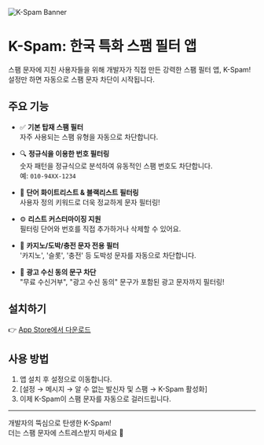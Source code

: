 ![K-Spam Banner](https://github.com/user-attachments/assets/7c21be21-6df5-42ac-9bac-e5d4c921c82e)

# K-Spam: 한국 특화 스팸 필터 앱

스팸 문자에 지친 사용자들을 위해 개발자가 직접 만든 강력한 스팸 필터 앱, K-Spam!
설정만 하면 자동으로 스팸 문자 차단이 시작됩니다.

## 주요 기능

- ✅ **기본 탑재 스팸 필터**  
  자주 사용되는 스팸 유형을 자동으로 차단합니다.

- 🔍 **정규식을 이용한 번호 필터링**  
  숫자 패턴을 정규식으로 분석하여 유동적인 스팸 번호도 차단합니다.  
  예: `010-94XX-1234`

- 🧠 **단어 화이트리스트 & 블랙리스트 필터링**  
  사용자 정의 키워드로 더욱 정교하게 문자 필터링!

- ⚙️ **리스트 커스터마이징 지원**  
  필터링 단어와 번호를 직접 추가하거나 삭제할 수 있어요.

- 🎰 **카지노/도박/충전 문자 전용 필터**  
  '카지노', '슬롯', '충전' 등 도박성 문자를 자동으로 차단합니다.

- 📵 **광고 수신 동의 문구 차단**  
  "무료 수신거부", "광고 수신 동의" 문구가 포함된 광고 문자까지 필터링!

## 설치하기

👉 [App Store에서 다운로드](https://apps.apple.com/kr/app/k-spam-%ED%95%9C%EA%B5%AD-%ED%8A%B9%ED%99%94-%EC%8A%A4%ED%8C%B8-%ED%95%84%ED%84%B0-%EC%95%B1/id6503290039)

## 사용 방법

1. 앱 설치 후 설정으로 이동합니다.  
2. [설정 → 메시지 → 알 수 없는 발신자 및 스팸 → K-Spam 활성화]  
3. 이제 K-Spam이 스팸 문자를 자동으로 걸러드립니다.

---
개발자의 뚝심으로 탄생한 K-Spam!  
더는 스팸 문자에 스트레스받지 마세요 📵  

